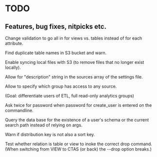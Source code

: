 # TODO

## Features, bug fixes, nitpicks etc.

Change validation to go all in for views vs. tables instead of for each attribute.

Find duplicate table names in S3 bucket and warn.

Enable syncing local files with S3 (to remove files that no longer exist locally).

Allow for "description" string in the sources array of the settings file.

Allow to specify which group has access to any source.

(Goal: differentiate users of ETL, full read-only analytics groups)

Ask twice for password when password for create_user is entered on the commandline.

Query the data base for the existence of a user's schema or the current search path instead of relying on args.

Warn if distribution key is not also a sort key.

Test whether relation is table or view to inoke the correct drop command.  (When switching from VIEW to CTAS
(or back) the --drop option breaks.)
